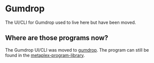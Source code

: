 # Gumdrop

The UI/CLI for Gumdrop used to live here but have been moved.

## Where are those programs now?

The Gumdrop UI/CLI was moved to [gumdrop][gumdrop]. The program can still be found in the [metaplex-program-library][mpl].


[mpl]:https://github.com/stream-protocol/nft-marketplace-program-library
[gumdrop]:https://github.com/metaplex-foundation/gumdrop

